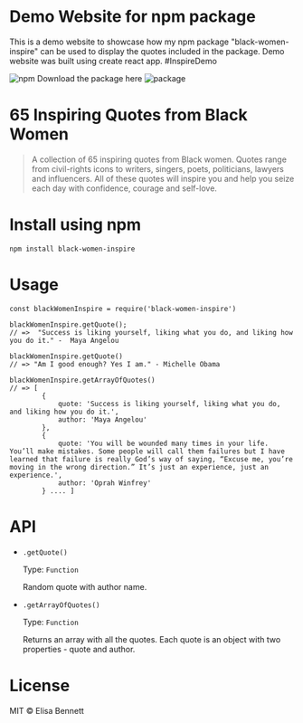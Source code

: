 # Demo Website for npm package

This is a demo website to showcase how my npm package "black-women-inspire" can be used to display the quotes included in the package. Demo website was built using create react app. #InspireDemo

![npm](https://img.shields.io/npm/v/black-women-inspire?style=for-the-badge)
Download the package here ![package](https://www.npmjs.com/package/black-women-inspire)

# 65 Inspiring Quotes from Black Women

> A collection of 65 inspiring quotes from Black women. Quotes range from civil-rights icons to writers, singers, poets, politicians, lawyers and influencers. All of these quotes will inspire you and help you seize each day with confidence, courage and self-love.

# Install using npm

```
npm install black-women-inspire
```

# Usage

```
const blackWomenInspire = require('black-women-inspire')

blackWomenInspire.getQuote();
// =>  "Success is liking yourself, liking what you do, and liking how you do it." -  Maya Angelou

blackWomenInspire.getQuote()
// => "Am I good enough? Yes I am." - Michelle Obama

blackWomenInspire.getArrayOfQuotes()
// => [
        {
            quote: 'Success is liking yourself, liking what you do, and liking how you do it.',
            author: 'Maya Angelou'
        },
        {
            quote: 'You will be wounded many times in your life. You’ll make mistakes. Some people will call them failures but I have learned that failure is really God’s way of saying, “Excuse me, you’re moving in the wrong direction.” It’s just an experience, just an experience.',
            author: 'Oprah Winfrey'
        } .... ]

```

# API

- `.getQuote()`

  Type: `Function`

  Random quote with author name.

- `.getArrayOfQuotes()`

  Type: `Function`

  Returns an array with all the quotes. Each quote is an object with two properties - quote and author.

# License

MIT © Elisa Bennett
